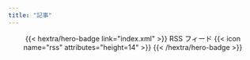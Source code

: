 ```yaml
---
title: "記事"
---
```


<div style="text-align: center; margin-top: 1em;">
{{< hextra/hero-badge link="index.xml" >}}
  <span>RSS フィード</span>
  {{< icon name="rss" attributes="height=14" >}}
{{< /hextra/hero-badge >}}
</div>
